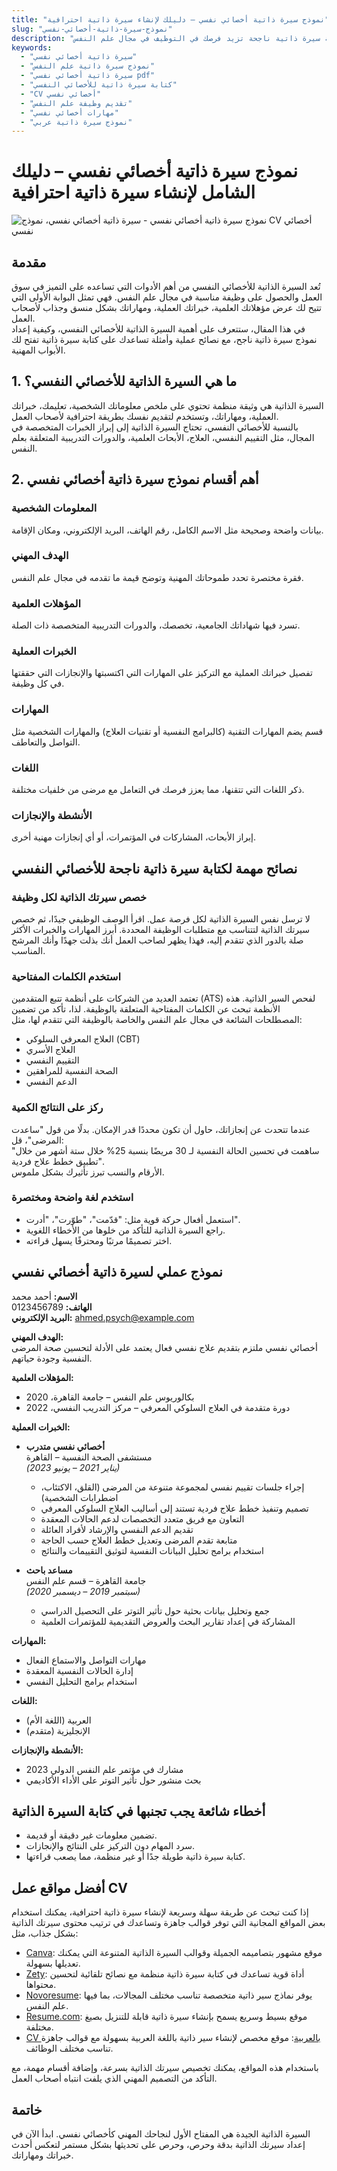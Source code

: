 ```yaml
---
title: "نموذج سيرة ذاتية أخصائي نفسي – دليلك لإنشاء سيرة ذاتية احترافية"
slug: "نموذج-سيرة-ذاتية-أخصائي-نفسي"
description: "هل تبحث عن نموذج سيرة ذاتية احترافي لأخصائي نفسي؟ اكتشف نموذجًا جاهزًا بالعربية مع نصائح عملية لكتابة سيرة ذاتية ناجحة تزيد فرصك في التوظيف في مجال علم النفس."
keywords:
  - "سيرة ذاتية أخصائي نفسي"
  - "نموذج سيرة ذاتية علم النفس"
  - "سيرة ذاتية أخصائي نفسي pdf"
  - "كتابة سيرة ذاتية للأخصائي النفسي"
  - "CV أخصائي نفسي"
  - "تقديم وظيفة علم النفس"
  - "مهارات أخصائي نفسي"
  - "نموذج سيرة ذاتية عربي"
---
```






# نموذج سيرة ذاتية أخصائي نفسي – دليلك الشامل لإنشاء سيرة ذاتية احترافية  

![نموذج سيرة ذاتية أخصائي نفسي - سيرة ذاتية أخصائي نفسي، نموذج CV أخصائي نفسي ](/png.thearpycv " نموذج سيرة ذاتية أخصائي نفسي - سيرة ذاتية أخصائي نفسي، نموذج CV أخصائي نفسي")


## مقدمة  
تُعد السيرة الذاتية للأخصائي النفسي من أهم الأدوات التي تساعده على التميز في سوق العمل والحصول على وظيفة مناسبة في مجال علم النفس. فهي تمثل البوابة الأولى التي تتيح لك عرض مؤهلاتك العلمية، خبراتك العملية، ومهاراتك بشكل منسق وجذاب لأصحاب العمل.  
في هذا المقال، ستتعرف على أهمية السيرة الذاتية للأخصائي النفسي، وكيفية إعداد نموذج سيرة ذاتية ناجح، مع نصائح عملية وأمثلة تساعدك على كتابة سيرة ذاتية تفتح لك الأبواب المهنية.



## 1. ما هي السيرة الذاتية للأخصائي النفسي؟  
السيرة الذاتية هي وثيقة منظمة تحتوي على ملخص معلوماتك الشخصية، تعليمك، خبراتك العملية، ومهاراتك، وتستخدم لتقديم نفسك بطريقة احترافية لأصحاب العمل.  
بالنسبة للأخصائي النفسي، تحتاج السيرة الذاتية إلى إبراز الخبرات المتخصصة في المجال، مثل التقييم النفسي، العلاج، الأبحاث العلمية، والدورات التدريبية المتعلقة بعلم النفس.


## 2. أهم أقسام نموذج سيرة ذاتية أخصائي نفسي  

### المعلومات الشخصية  
بيانات واضحة وصحيحة مثل الاسم الكامل، رقم الهاتف، البريد الإلكتروني، ومكان الإقامة.

### الهدف المهني  
فقرة مختصرة تحدد طموحاتك المهنية وتوضح قيمة ما تقدمه في مجال علم النفس.

### المؤهلات العلمية  
تسرد فيها شهاداتك الجامعية، تخصصك، والدورات التدريبية المتخصصة ذات الصلة.

### الخبرات العملية  
تفصيل خبراتك العملية مع التركيز على المهارات التي اكتسبتها والإنجازات التي حققتها في كل وظيفة.

### المهارات  
قسم يضم المهارات التقنية (كالبرامج النفسية أو تقنيات العلاج) والمهارات الشخصية مثل التواصل والتعاطف.

### اللغات  
ذكر اللغات التي تتقنها، مما يعزز فرصك في التعامل مع مرضى من خلفيات مختلفة.

### الأنشطة والإنجازات  
إبراز الأبحاث، المشاركات في المؤتمرات، أو أي إنجازات مهنية أخرى.

## نصائح مهمة لكتابة سيرة ذاتية ناجحة للأخصائي النفسي  


### خصص سيرتك الذاتية لكل وظيفة  
لا ترسل نفس السيرة الذاتية لكل فرصة عمل. اقرأ الوصف الوظيفي جيدًا، ثم خصص سيرتك الذاتية لتتناسب مع متطلبات الوظيفة المحددة. أبرز المهارات والخبرات الأكثر صلة بالدور الذي تتقدم إليه، فهذا يظهر لصاحب العمل أنك بذلت جهدًا وأنك المرشح المناسب.

### استخدم الكلمات المفتاحية  
تعتمد العديد من الشركات على أنظمة تتبع المتقدمين (ATS) لفحص السير الذاتية. هذه الأنظمة تبحث عن الكلمات المفتاحية المتعلقة بالوظيفة. لذا، تأكد من تضمين المصطلحات الشائعة في مجال علم النفس والخاصة بالوظيفة التي تتقدم لها، مثل:  
- العلاج المعرفي السلوكي (CBT)  
- العلاج الأسري  
- التقييم النفسي  
- الصحة النفسية للمراهقين  
- الدعم النفسي  

### ركز على النتائج الكمية  
عندما تتحدث عن إنجازاتك، حاول أن تكون محددًا قدر الإمكان. بدلًا من قول "ساعدت المرضى"، قل:  
"ساهمت في تحسين الحالة النفسية لـ 30 مريضًا بنسبة 25% خلال ستة أشهر من خلال تطبيق خطط علاج فردية".  
الأرقام والنسب تبرز تأثيرك بشكل ملموس.

### استخدم لغة واضحة ومختصرة  
- استعمل أفعال حركة قوية مثل: "قدّمت"، "طوّرت"، "أدرت".  
- راجع السيرة الذاتية للتأكد من خلوها من الأخطاء اللغوية.  
- اختر تصميمًا مرتبًا ومحترفًا يسهل قراءته.



##  نموذج عملي لسيرة ذاتية أخصائي نفسي  

**الاسم:** أحمد محمد  
**الهاتف:** 0123456789  
**البريد الإلكتروني:** ahmed.psych@example.com  

**الهدف المهني:**  
أخصائي نفسي ملتزم بتقديم علاج نفسي فعال يعتمد على الأدلة لتحسين صحة المرضى النفسية وجودة حياتهم.

**المؤهلات العلمية:**  
- بكالوريوس علم النفس – جامعة القاهرة، 2020  
- دورة متقدمة في العلاج السلوكي المعرفي – مركز التدريب النفسي، 2022  

**الخبرات العملية:**  

- **أخصائي نفسي متدرب**  
  مستشفى الصحة النفسية – القاهرة  
  *(يناير 2021 – يونيو 2023)*  
  - إجراء جلسات تقييم نفسي لمجموعة متنوعة من المرضى (القلق، الاكتئاب، اضطرابات الشخصية)  
  - تصميم وتنفيذ خطط علاج فردية تستند إلى أساليب العلاج السلوكي المعرفي  
  - التعاون مع فريق متعدد التخصصات لدعم الحالات المعقدة  
  - تقديم الدعم النفسي والإرشاد لأفراد العائلة  
  - متابعة تقدم المرضى وتعديل خطط العلاج حسب الحاجة  
  - استخدام برامج تحليل البيانات النفسية لتوثيق التقييمات والنتائج  

- **مساعد باحث**  
  جامعة القاهرة – قسم علم النفس  
  *(سبتمبر 2019 – ديسمبر 2020)*  
  - جمع وتحليل بيانات بحثية حول تأثير التوتر على التحصيل الدراسي  
  - المشاركة في إعداد تقارير البحث والعروض التقديمية للمؤتمرات العلمية  

**المهارات:**  
- مهارات التواصل والاستماع الفعال  
- إدارة الحالات النفسية المعقدة  
- استخدام برامج التحليل النفسي  

**اللغات:**  
- العربية (اللغة الأم)  
- الإنجليزية (متقدم)  

**الأنشطة والإنجازات:**  
- مشارك في مؤتمر علم النفس الدولي 2023  
- بحث منشور حول تأثير التوتر على الأداء الأكاديمي  


##  أخطاء شائعة يجب تجنبها في كتابة السيرة الذاتية  

- تضمين معلومات غير دقيقة أو قديمة.  
- سرد المهام دون التركيز على النتائج والإنجازات.  
- كتابة سيرة ذاتية طويلة جدًا أو غير منظمة، مما يصعب قراءتها.



## أفضل مواقع عمل CV  

إذا كنت تبحث عن طريقة سهلة وسريعة لإنشاء سيرة ذاتية احترافية، يمكنك استخدام بعض المواقع المجانية التي توفر قوالب جاهزة وتساعدك في ترتيب محتوى سيرتك الذاتية بشكل جذاب، مثل:  

- [Canva](https://www.canva.com): موقع مشهور بتصاميمه الجميلة وقوالب السيرة الذاتية المتنوعة التي يمكنك تعديلها بسهولة.  
- [Zety](https://zety.com): أداة قوية تساعدك في كتابة سيرة ذاتية منظمة مع نصائح تلقائية لتحسين محتواها.  
- [Novoresume](https://novoresume.com): يوفر نماذج سير ذاتية متخصصة تناسب مختلف المجالات، بما فيها علم النفس.  
- [Resume.com](https://resume.com): موقع بسيط وسريع يسمح بإنشاء سيرة ذاتية قابلة للتنزيل بصيغ مختلفة.   
- [CV بالعربية](https://cv-in-arabic.com): موقع مخصص لإنشاء سير ذاتية باللغة العربية بسهولة مع قوالب جاهزة تناسب مختلف الوظائف.

باستخدام هذه المواقع، يمكنك تخصيص سيرتك الذاتية بسرعة، وإضافة أقسام مهمة، مع التأكد من التصميم المهني الذي يلفت انتباه أصحاب العمل.


## خاتمة  
السيرة الذاتية الجيدة هي المفتاح الأول لنجاحك المهني كأخصائي نفسي. ابدأ الآن في إعداد سيرتك الذاتية بدقة وحرص، وحرص على تحديثها بشكل مستمر لتعكس أحدث خبراتك ومهاراتك.  
